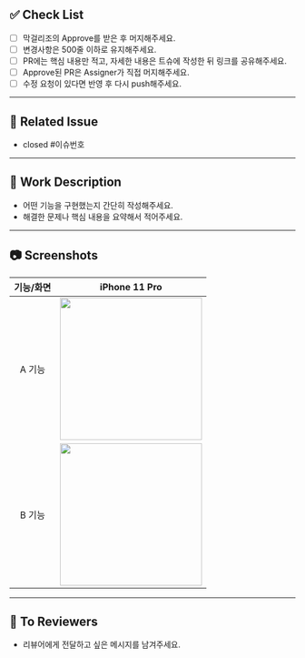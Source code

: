 ## ✅ Check List
- [ ] 막걸리조의 Approve를 받은 후 머지해주세요.
- [ ] 변경사항은 500줄 이하로 유지해주세요.
- [ ] PR에는 핵심 내용만 적고, 자세한 내용은 트슈에 작성한 뒤 링크를 공유해주세요.
- [ ] Approve된 PR은 Assigner가 직접 머지해주세요.
- [ ] 수정 요청이 있다면 반영 후 다시 push해주세요.

---

## 📌 Related Issue  
- closed #이슈번호

---

## 📎 Work Description 
- 어떤 기능을 구현했는지 간단히 작성해주세요.  
- 해결한 문제나 핵심 내용을 요약해서 적어주세요.

---

## 📷 Screenshots  

| 기능/화면 | iPhone 11 Pro | 
|:---------:|:---------:|
| A 기능 | <img src="" width="250"> | 
| B 기능 | <img src="" width="250"> |

---

## 💬 To Reviewers  
- 리뷰어에게 전달하고 싶은 메시지를 남겨주세요.
